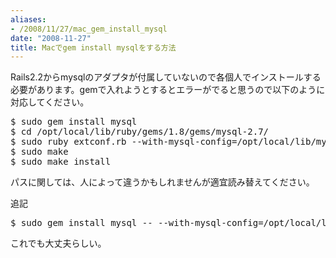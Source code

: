 ```yaml
---
aliases:
- /2008/11/27/mac_gem_install_mysql
date: "2008-11-27"
title: Macでgem install mysqlをする方法
---
```

Rails2.2からmysqlのアダプタが付属していないので各個人でインストールする必要があります。gemで入れようとするとエラーがでると思うので以下のように対応してください。

<pre lang="bash">
$ sudo gem install mysql
$ cd /opt/local/lib/ruby/gems/1.8/gems/mysql-2.7/
$ sudo ruby extconf.rb --with-mysql-config=/opt/local/lib/mysql5/bin/mysql_config
$ sudo make
$ sudo make install
</pre>

パスに関しては、人によって違うかもしれませんが適宜読み替えてください。

追記

<pre lang="bash">
$ sudo gem install mysql -- --with-mysql-config=/opt/local/lib/mysql5/bin/mysql_config
</pre>

これでも大丈夫らしい。